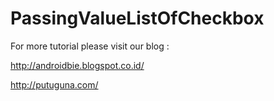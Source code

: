 # PassingValueListOfCheckbox

For more tutorial please visit our blog :

http://androidbie.blogspot.co.id/

http://putuguna.com/

